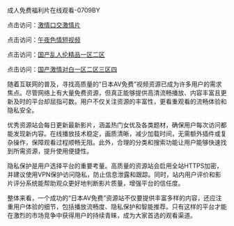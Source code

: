 成人免费福利片在线观看-0709BY

点击访问：<a href="https://heiliaowt0d7p.pages.dev">激情口交激情片</a>

点击访问：<a href="https://heiliaoga6s9v.pages.dev">午夜色情短视频</a>

点击访问：<a href="https://heiliaoow5kzm.pages.dev">国产乱人伦精品一区二区</a>

点击访问：<a href="https://heiliao2dmwwy.pages.dev">国产激情对白一区二区三区四</a>

随着互联网的普及，寻找高质量的“日本AV免费”视频资源已成为许多用户的需求焦点。尽管网络上有大量免费资源，但真正能够提供高清流畅播放、内容丰富且更新及时的平台却屈指可数。用户不仅关注资源的丰富性，更看重观看的流畅体验和隐私安全。

优秀资源站会每日更新最新影片，涵盖热门女优及各类题材，确保用户每次访问都能发现新内容。在线播放技术稳定，画质清晰，减少加载时间，无需额外插件或复杂操作，保障观看过程顺畅无阻。此外，合理的分类和搜索功能让用户能够快速找到所需资源，提升使用便捷性。

隐私保护是用户选择平台的重要考量。高质量的资源站会启用全站HTTPS加密，并建议使用VPN保护访问隐私，防止信息泄露和跟踪。同时，站内用户评价和影片评分系统能帮助观众更好地判断影片质量，增强平台的信任度。

整体来看，一个成功的“日本AV免费”资源站不仅要提供丰富多样的内容，还应注重用户体验的细节，包括播放流畅度、隐私保护和智能推荐。只有这样的平台才能在激烈的市场竞争中获得用户的持续青睐，成为大家首选的观看渠道。

<span style="display:none;">[Canonical link]( https://github.com/yuyu23201/534103 ）</span>
